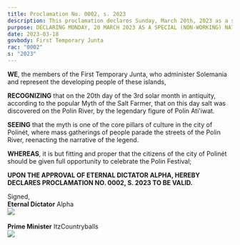 ```yaml
---
title: Proclamation No. 0002, s. 2023
description: This proclamation declares Sunday, March 20th, 2023 as a special non-working holiday in the city of Polinét, Leeyland Territory.
purpose: DECLARING MONDAY, 20 MARCH 2023 AS A SPECIAL (NON-WORKING) NATIONAL HOLIDAY IN THE CITY OF POLINÉT.
date: 2023-03-18
govbody: First Temporary Junta
rac: "0002"
s: "2023"
---
```


<p>
<b><span class="text-3xl font-bold">W</span>E</b>, the members of the First Temporary Junta, who administer Solemania and represent the developing people of these islands,

**RECOGNIZING** that on the 20th day of the 3rd solar month in antiquity, according to the popular Myth of the Salt Farmer, that on this day salt was discovered on the Polin River, by the legendary figure of Polin Ati'iwat.

**SEEING** that the myth is one of the core pillars of culture in the city of Polinét, where mass gatherings of people parade the streets of the Polin River, reenacting the narrative of the legend. 

**WHEREAS**, it is but fitting and proper that the citizens of the city of Polinét should be given full opportunity to celebrate the Polin Festival;

**UPON THE APPROVAL OF ETERNAL DICTATOR ALPHA, HEREBY DECLARES PROCLAMATION NO. 0002, S. 2023 TO BE VALID.**
</p>

<div class="grid text-right">
    Signed,
    <div class="block">
        <b>Eternal Dictator</b> Alpha<br>
        <img src="/assets/img/Alpha-sig.png" class="h-12 w-auto float-right block">
    </div>
    <br>
    <div class="block">
        <b>Prime Minister</b> ItzCountryballs<br>
        <img src="/assets/img/Itz-sig.png" class="h-12 w-auto float-right block">
    </div>
</div>